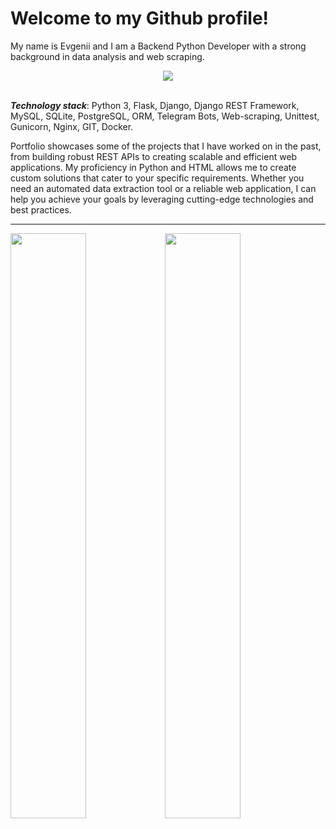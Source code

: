 # Welcome to my Github profile!

My name is Evgenii and I am a Backend Python Developer with a strong background in data analysis and web scraping.

<div align="center">
    <img src="https://github-readme-stats.vercel.app/api/top-langs/?username=3gr1v750v&layout=compact">
    
</div>
<br>

***Technology stack***: Python 3, Flask, Django, Django REST Framework, MySQL, SQLite, PostgreSQL, ORM, Telegram Bots, Web-scraping, Unittest, Gunicorn, Nginx, GIT, Docker.

Portfolio showcases some of the projects that I have worked on in the past, from building robust REST APIs to creating scalable and efficient web applications. My proficiency in Python and HTML allows me to create custom solutions that cater to your specific requirements. Whether you need an automated data extraction tool or a reliable web application, I can help you achieve your goals by leveraging cutting-edge technologies and best practices.


---

<div style="width: 100%;">
    <a href="https://leetcode.com/egrivtsov/"><img src="https://leetcard.jacoblin.cool/egrivtsov?border=0" style="width: 49%; float: left;"></a>
    <a href="https://www.codewars.com/users/egrivtsov"><img src="https://github.r2v.ch/codewars?user=egrivtsov&theme=light&hide_clan=true" style="width: 49%; float: left;"></a>
</div>










 
